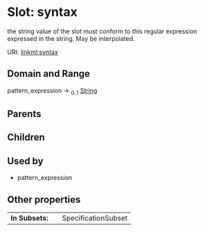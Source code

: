 
# Slot: syntax


the string value of the slot must conform to this regular expression expressed in the string. May be interpolated.

URI: [linkml:syntax](https://w3id.org/linkml/syntax)


## Domain and Range

pattern_expression &#8594;  <sub>0..1</sub> [String](types/String.md)

## Parents


## Children


## Used by

 * pattern_expression

## Other properties

|  |  |  |
| --- | --- | --- |
| **In Subsets:** | | SpecificationSubset |

